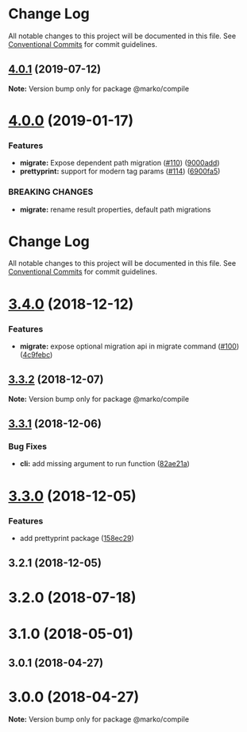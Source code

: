 # Change Log

All notable changes to this project will be documented in this file.
See [Conventional Commits](https://conventionalcommits.org) for commit guidelines.

## [4.0.1](https://github.com/marko-js/cli/compare/@marko/compile@4.0.0...@marko/compile@4.0.1) (2019-07-12)

**Note:** Version bump only for package @marko/compile





<a name="4.0.0"></a>
# [4.0.0](https://github.com/marko-js/cli/compare/@marko/compile@3.4.0...@marko/compile@4.0.0) (2019-01-17)


### Features

* **migrate:** Expose dependent path migration ([#110](https://github.com/marko-js/cli/issues/110)) ([9000add](https://github.com/marko-js/cli/commit/9000add))
* **prettyprint:** support for modern tag params ([#114](https://github.com/marko-js/cli/issues/114)) ([6900fa5](https://github.com/marko-js/cli/commit/6900fa5))


### BREAKING CHANGES

* **migrate:** rename result properties, default path migrations




# Change Log

All notable changes to this project will be documented in this file.
See [Conventional Commits](https://conventionalcommits.org) for commit guidelines.

# [3.4.0](https://github.com/marko-js/cli/compare/@marko/compile@3.3.2...@marko/compile@3.4.0) (2018-12-12)


### Features

* **migrate:** expose optional migration api in migrate command ([#100](https://github.com/marko-js/cli/issues/100)) ([4c9febc](https://github.com/marko-js/cli/commit/4c9febc))





## [3.3.2](https://github.com/marko-js/cli/compare/@marko/compile@3.3.1...@marko/compile@3.3.2) (2018-12-07)

**Note:** Version bump only for package @marko/compile





## [3.3.1](https://github.com/marko-js/cli/compare/@marko/compile@3.3.0...@marko/compile@3.3.1) (2018-12-06)


### Bug Fixes

* **cli:** add missing argument to run function ([82ae21a](https://github.com/marko-js/cli/commit/82ae21a))





# [3.3.0](https://github.com/marko-js/cli/compare/@marko/compile@3.2.1...@marko/compile@3.3.0) (2018-12-05)


### Features

* add prettyprint package ([158ec29](https://github.com/marko-js/cli/commit/158ec29))





## 3.2.1 (2018-12-05)



# 3.2.0 (2018-07-18)



# 3.1.0 (2018-05-01)



## 3.0.1 (2018-04-27)



# 3.0.0 (2018-04-27)

**Note:** Version bump only for package @marko/compile
